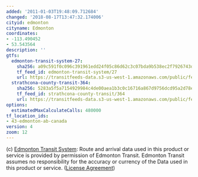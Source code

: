 ```yaml
---
added: '2011-01-03T19:48:09.712684'
changed: '2018-08-17T13:47:32.174006'
cityid: edmonton
cityname: Edmonton
coordinates:
- -113.490452
- 53.543564
description: ''
gtfs:
  edmonton-transit-system-27:
    sha256: a09c591f0c096c391961edd24f05c86d62c3c07bda9b538ec2f7926743d63932
    tf_feed_id: edmonton-transit-system/27
    url: https://transitfeeds-data.s3-us-west-1.amazonaws.com/public/feeds/edmonton-transit-system/27/20180803/gtfs.zip
  strathcona-county-transit-364:
    sha256: 5283a5f5a7154929984c4de00aea1b3c0c16716a867d9756dcd95a2d78e788e5
    tf_feed_id: strathcona-county-transit/364
    url: https://transitfeeds-data.s3-us-west-1.amazonaws.com/public/feeds/strathcona-county-transit/364/20180525/gtfs.zip
options:
  estimatedMaxCalculateCalls: 480000
tf_location_ids:
- 43-edmonton-ab-canada
version: 4
zoom: 12
---
```


(c) [Edmonton Transit System](http://www.edmonton.ca/transportation.aspx): Route and arrival data used in this product or service is provided by permission of Edmonton Transit. Edmonton Transit assumes no responsibility for the accuracy or currency of the Data used in this product or service. ([License Agreement](http://www.edmonton.ca/transportation/ets/ets-data-for-developers.aspx))

